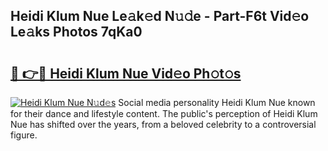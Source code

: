 ## Heidi Klum Nue Le𝚊k𝚎d N𝚞𝚍e - Part-F6t Vid𝚎o Le𝚊ks Photos 7qKa0

# <h2><a href="http://fb52mrh.evod.top/?m=Heidi+Klum+Nue">🔗 👉🔴 Heidi Klum Nue Vid𝚎o Ph𝚘t𝚘s</a></h2>

[![Heidi Klum Nue N𝚞d𝚎s](https://i.imgur.com/8V9OHl7.gif)](http://fb52mrh.evod.top/?m=Heidi+Klum+Nue)
Social media personality Heidi Klum Nue known for their dance and lifestyle content. The public's perception of Heidi Klum Nue has shifted over the years, from a beloved celebrity to a controversial figure. 
